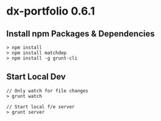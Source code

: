 # dx-portfolio 0.6.1
## Install npm Packages & Dependencies
```
> npm install
> npm install matchdep
> npm install -g grunt-cli
```

## Start Local Dev
```
// Only watch for file changes
> grunt watch

// Start local f/e server
> grunt server
```
